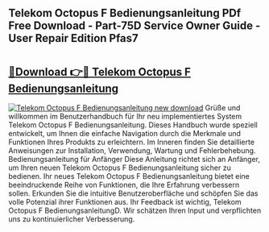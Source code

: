 ## Telekom Octopus F Bedienungsanleitung PDf Free Download - Part-75D Service Owner Guide - User Repair Edition Pfas7

# <h2><a href="http://df34c8t.blite.top/?on=Telekom+Octopus+F+Bedienungsanleitung">🔗Download 👉🔴 Telekom Octopus F Bedienungsanleitung</a></h2>

[![Telekom Octopus F Bedienungsanleitung new download](https://i.imgur.com/lujVjoI.png)](http://df34c8t.blite.top/?on=Telekom+Octopus+F+Bedienungsanleitung)
Grüße und willkommen im Benutzerhandbuch für Ihr neu implementiertes System Telekom Octopus F Bedienungsanleitung. Dieses Handbuch wurde speziell entwickelt, um Ihnen die einfache Navigation durch die Merkmale und Funktionen Ihres Produkts zu erleichtern. Im Inneren finden Sie detaillierte Anweisungen zur Installation, Verwendung, Wartung und Fehlerbehebung. Bedienungsanleitung für Anfänger Diese Anleitung richtet sich an Anfänger, um Ihren neuen Telekom Octopus F Bedienungsanleitung sicher zu bedienen. Ihr neues Telekom Octopus F Bedienungsanleitung bietet eine beeindruckende Reihe von Funktionen, die Ihre Erfahrung verbessern sollen. Erkunden Sie die intuitive Benutzeroberfläche und schöpfen Sie das volle Potenzial ihrer Funktionen aus. Ihr Feedback ist wichtig, Telekom Octopus F BedienungsanleitungD. Wir schätzen Ihren Input und verpflichten uns zu kontinuierlicher Verbesserung.
